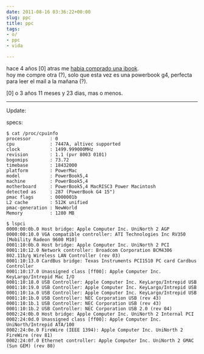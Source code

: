 ```yaml
---
date: 2011-08-16 03:36:22+00:00  
slug: ppc  
title: ppc  
tags:  
- o/  
- ppc  
- vida  

---
```

  
hace 4 años [0] atras me [habia comprado una ibook](http://bit.cyberdeck.pw/#/p/2007-08-24-ibook-nueva.markdown).  
hoy me compre otra (?), solo que esta vez es una powerbook g4, perfecta para leer el mail a la mañana (?).  
  
[0] o 3 años 11 meses y 23 dias, mas o menos.  
  
  
  
* * *  
  
  
  
Update:  
  
specs:  
  
    $ cat /proc/cpuinfo   
    processor       : 0  
    cpu             : 7447A, altivec supported  
    clock           : 1499.999000MHz  
    revision        : 1.1 (pvr 8003 0101)  
    bogomips        : 73.72  
    timebase        : 18432000  
    platform        : PowerMac  
    model           : PowerBook5,4  
    machine         : PowerBook5,4  
    motherboard     : PowerBook5,4 MacRISC3 Power Macintosh   
    detected as     : 287 (PowerBook G4 15")  
    pmac flags      : 0000001b  
    L2 cache        : 512K unified  
    pmac-generation : NewWorld  
    Memory          : 1280 MB  
  
    $ lspci  
    0000:00:0b.0 Host bridge: Apple Computer Inc. UniNorth 2 AGP  
    0000:00:10.0 VGA compatible controller: ATI Technologies Inc RV350 [Mobility Radeon 9600 M10]  
    0001:10:0b.0 Host bridge: Apple Computer Inc. UniNorth 2 PCI  
    0001:10:12.0 Network controller: Broadcom Corporation BCM4306 802.11b/g Wireless LAN Controller (rev 03)  
    0001:10:13.0 CardBus bridge: Texas Instruments PCI1510 PC card Cardbus Controller  
    0001:10:17.0 Unassigned class [ff00]: Apple Computer Inc. KeyLargo/Intrepid Mac I/O  
    0001:10:18.0 USB Controller: Apple Computer Inc. KeyLargo/Intrepid USB  
    0001:10:19.0 USB Controller: Apple Computer Inc. KeyLargo/Intrepid USB  
    0001:10:1a.0 USB Controller: Apple Computer Inc. KeyLargo/Intrepid USB  
    0001:10:1b.0 USB Controller: NEC Corporation USB (rev 43)  
    0001:10:1b.1 USB Controller: NEC Corporation USB (rev 43)  
    0001:10:1b.2 USB Controller: NEC Corporation USB 2.0 (rev 04)  
    0002:24:0b.0 Host bridge: Apple Computer Inc. UniNorth 2 Internal PCI  
    0002:24:0d.0 Unassigned class [ff00]: Apple Computer Inc. UniNorth/Intrepid ATA/100  
    0002:24:0e.0 FireWire (IEEE 1394): Apple Computer Inc. UniNorth 2 FireWire (rev 81)  
    0002:24:0f.0 Ethernet controller: Apple Computer Inc. UniNorth 2 GMAC (Sun GEM) (rev 80)  
  
